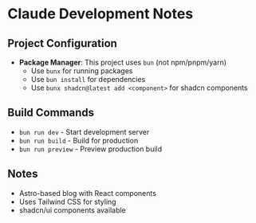 # Claude Development Notes

## Project Configuration

- **Package Manager**: This project uses `bun` (not npm/pnpm/yarn)
  - Use `bunx` for running packages
  - Use `bun install` for dependencies
  - Use `bunx shadcn@latest add <component>` for shadcn components

## Build Commands

- `bun run dev` - Start development server
- `bun run build` - Build for production
- `bun run preview` - Preview production build

## Notes

- Astro-based blog with React components
- Uses Tailwind CSS for styling
- shadcn/ui components available